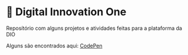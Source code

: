 # 📖 Digital Innovation One

Reposítório com alguns projetos e atividades feitas para a plataforma da DIO

Alguns são encontrados aqui: [CodePen](https://codepen.io/collection/bNrREE)